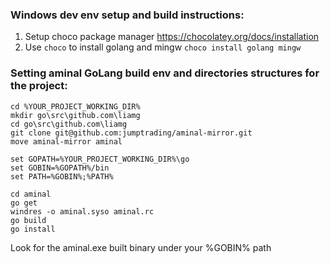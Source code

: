 
### Windows dev env setup and build instructions:

1. Setup choco package manager https://chocolatey.org/docs/installation
2. Use `choco` to install golang and mingw
```choco install golang mingw```


### Setting aminal GoLang build env and directories structures for the project:

```
cd %YOUR_PROJECT_WORKING_DIR%
mkdir go\src\github.com\liamg
cd go\src\github.com\liamg
git clone git@github.com:jumptrading/aminal-mirror.git
move aminal-mirror aminal

set GOPATH=%YOUR_PROJECT_WORKING_DIR%\go
set GOBIN=%GOPATH%/bin
set PATH=%GOBIN%;%PATH%

cd aminal
go get
windres -o aminal.syso aminal.rc
go build
go install
```

Look for the aminal.exe built binary under your %GOBIN% path

